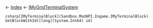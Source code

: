 ← [Index](Api-Index) ← [IMyGridTerminalSystem](Sandbox.ModAPI.Ingame.IMyGridTerminalSystem)

```csharp[IMyTerminalBlock](Sandbox.ModAPI.Ingame.IMyTerminalBlock) GetBlockWithId([long](System.Int64) id)```